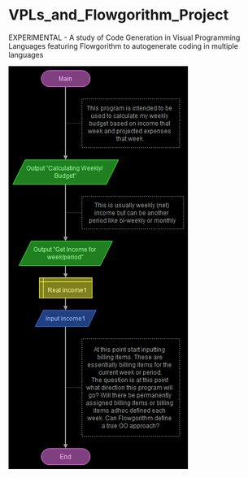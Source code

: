 # VPLs_and_Flowgorithm_Project
EXPERIMENTAL - A study of Code Generation in Visual Programming Languages featuring Flowgorithm to autogenerate coding in multiple languages

![BudgetBillingFlowchart](https://github.com/RayNieva/VPLs_and_Flowgorithm_Project/blob/master/BudgetAndBilling%20-%20MainBudgetAndBilling.png)
